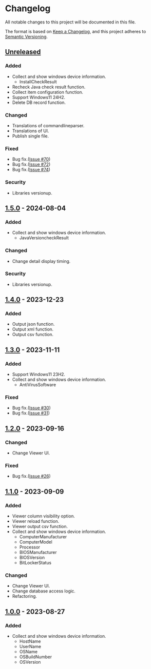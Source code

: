 # Changelog
All notable changes to this project will be documented in this file.

The format is based on [Keep a Changelog](https://keepachangelog.com/en/1.0.0/),
and this project adheres to [Semantic Versioning](https://semver.org/spec/v2.0.0.html).

## [Unreleased]

### Added
- Collect and show windows device information.
    - InstallCheckResult
- Recheck Java check result function.
- Collect item configuration function.
- Support Windows11 24H2.
- Delete DB record function.

### Changed
- Translations of commandlineparser.
- Translations of UI.
- Publish single file.

### Fixed
- Bug fix.([Issue #70](https://github.com/overdrive1708/WindowsDeviceManager/issues/70))
- Bug fix.([Issue #72](https://github.com/overdrive1708/WindowsDeviceManager/issues/72))
- Bug fix.([Issue #74](https://github.com/overdrive1708/WindowsDeviceManager/issues/74))

### Security
- Libraries versionup.

## [1.5.0] - 2024-08-04

### Added
- Collect and show windows device information.
    - JavaVersioncheckResult

### Changed
- Change detail display timing.

### Security
- Libraries versionup.

## [1.4.0] - 2023-12-23

### Added
- Output json function.
- Output xml function.
- Output csv function.

## [1.3.0] - 2023-11-11

### Added
- Support Windows11 23H2.
- Collect and show windows device information.
    - AntiVirusSoftware

### Fixed
- Bug fix.([Issue #30](https://github.com/overdrive1708/WindowsDeviceManager/issues/30))
- Bug fix.([Issue #31](https://github.com/overdrive1708/WindowsDeviceManager/issues/31))

## [1.2.0] - 2023-09-16

### Changed
- Change Viewer UI.

### Fixed
- Bug fix.([Issue #26](https://github.com/overdrive1708/WindowsDeviceManager/issues/26))

## [1.1.0] - 2023-09-09

### Added
- Viewer column visibility option.
- Viewer reload function.
- Viewer output csv function.
- Collect and show windows device information.
    - ComputerManufacturer
    - ComputerModel
    - Processor
    - BIOSManufacturer
    - BIOSVersion
    - BitLockerStatus

### Changed
- Change Viewer UI.
- Change database access logic.
- Refactoring.

## [1.0.0] - 2023-08-27

### Added
- Collect and show windows device information.
    - HostName
    - UserName
    - OSName
    - OSBuildNumber
    - OSVersion

[Unreleased]: https://github.com/overdrive1708/WindowsDeviceManager
[1.5.0]: https://github.com/overdrive1708/WindowsDeviceManager/releases/tag/v1.5.0
[1.4.0]: https://github.com/overdrive1708/WindowsDeviceManager/releases/tag/v1.4.0
[1.3.0]: https://github.com/overdrive1708/WindowsDeviceManager/releases/tag/v1.3.0
[1.2.0]: https://github.com/overdrive1708/WindowsDeviceManager/releases/tag/v1.2.0
[1.1.0]: https://github.com/overdrive1708/WindowsDeviceManager/releases/tag/v1.1.0
[1.0.0]: https://github.com/overdrive1708/WindowsDeviceManager/releases/tag/v1.0.0
